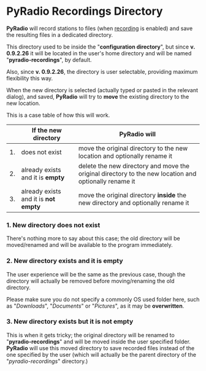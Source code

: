 # PyRadio Recordings Directory

**PyRadio** will record stations to files (when [recording](recording.md) is enabled) and save the resulting files in a dedicated directory.

This directory used to be inside the "**configuration directory**", but since **v. 0.9.2.26** it will be located in the user's home directory and will be named "**pyradio-recordings**", by default.

Also, since **v. 0.9.2.26**, the directory is user selectable, providing maximum flexibility this way.

When the new directory is selected (actually typed or pasted in the relevant dialog), and saved, **PyRadio** will try to **move** the existing directory to the new location.

This is a case table of how this will work.

|  | If the new directory                   | PyRadio will
|--|----------------------------------------|-------------------------------------------------------------------------------------------------------|
|1.| does not exist                         | move the original directory to the new location and optionally rename it                              |
|2.| already exists and it is **empty**     | delete the new directory and move the original directory to the new location and optionally rename it |
|3.| already exists and it is **not empty** | move the original directory **inside** the new directory and optionally rename it                     |

### 1. New directory does not exist

There's nothing more to say about this case; the old directory will be moved/renamed and will be available to the program immediately.

### 2. New directory exists and it is empty

The user experience will be the same as the previous case, though the directory will actually be removed before moving/renaming the old directory.

Please make sure you do not specify a commonly OS used folder here, such as "*Downloads*", "*Documents*" or "*Pictures*", as it may be **overwritten**.

### 3. New directory exists but it is not empty

This is when it gets tricky; the original directory will be renamed to "**pyradio-recordings**" and will be moved inside the user specified folder. **PyRadio** will use this moved directory to save recorded files instead of the one specified by the user (which will actually be the parent directory of the "*pyradio-recordings*" directory.)

